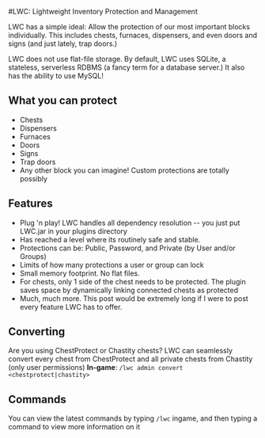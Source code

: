#LWC: Lightweight Inventory Protection and Management

LWC has a simple ideal: Allow the protection of our most important blocks individually. This includes chests, furnaces, dispensers, and even doors and signs (and just lately, trap doors.)

LWC does not use flat-file storage. By default, LWC uses SQLite, a stateless, serverless RDBMS (a fancy term for a database server.) It also has the ability to use MySQL!

What you can protect
----------------------
* Chests
* Dispensers
* Furnaces
* Doors
* Signs
* Trap doors
* Any other block you can imagine! Custom protections are totally possibly

Features
----------------------

* Plug 'n play! LWC handles all dependency resolution -- you just put LWC.jar in your plugins directory
* Has reached a level where its routinely safe and stable.
* Protections can be: Public, Password, and Private (by User and/or Groups)
* Limits of how many protections a user or group can lock
* Small memory footprint. No flat files.
* For chests, only 1 side of the chest needs to be protected. The plugin saves space by dynamically linking connected chests as protected
* Much, much more. This post would be extremely long if I were to post every feature LWC has to offer.

Converting
----------------------

Are you using ChestProtect or Chastity chests? LWC can seamlessly convert every chest from ChestProtect and all private chests from Chastity (only user permissions)
<b>In-game</b>: `/lwc admin convert <chestprotect|chastity>`

Commands
----------------------
You can view the latest commands by typing `/lwc` ingame, and then typing a command to view more information on it